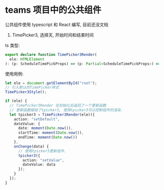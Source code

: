# teams 项目中的公共组件

公共组件使用 typescript 和 React 编写, 目前还没文档

1. TimePicker3, 选择天, 开始时间和结束时间

ts 类型:

```typescript
export declare function TimePicker3Render(
  ele: HTMLElement
): (p: ScheduleTimePickProps) => (p: Partial<ScheduleTimePickProps>) => void;
```

使用用例:

```typescript
let ele = document.getElementById("root");
// 引入默认的TimePicker样式
TimePicker3Style();

if (ele) {
  // TimePicker3Render 在初始化后返回了一个更新函数
  // 更新函数赋给了tpicker3, 使用tpicker3可以控制组件的渲染.
  let tpicker3 = TimePicker3Render(ele)({
    action: "setDefault",
    dateValue: {
      date: moment(Date.now()),
      startTime: moment(Date.now()),
      endTime: moment(Date.now())
    },
    onChange(data) {
      // 使用tpicker3更新组件.
      tpicker3({
        action: "setValue",
        dateValue: data
      });
    }
  });
}
```

